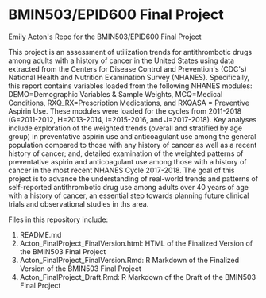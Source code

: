 # BMIN503/EPID600 Final Project

Emily Acton's Repo for the BMIN503/EPID600 Final Project

This project is an assessment of utilization trends for antithrombotic drugs among adults with a history of cancer in the United States using data extracted from the Centers for Disease Control and Prevention's (CDC's) National Health and Nutrition Examination Survey (NHANES). Specifically, this report contains variables loaded from the following NHANES modules: DEMO=Demographic Variables & Sample Weights, MCQ=Medical Conditions, RXQ_RX=Prescription Medications, and RXQASA = Preventive Aspirin Use.  These modules were loaded for the cycles from 2011-2018 (G=2011-2012, H=2013-2014, I=2015-2016, and J=2017-2018). Key analyses include exploration of the weighted trends (overall and stratified by age group) in preventative aspirin use and anticoagulant use among the general population compared to those with any history of cancer as well as a recent history of cancer; and, detailed examination of the weighted patterns of preventative aspirin and anticoagulant use among those with a history of cancer in the most recent NHANES Cycle 2017-2018. The goal of this project is to advance the understanding of real-world trends and patterns of self-reported antithrombotic drug use among adults over 40 years of age with a history of cancer, an essential step towards planning future clinical trials and observational studies in ths area. 

Files in this repository include:

1. README.md
2. Acton_FinalProject_FinalVersion.html: HTML of the Finalized Version of the BMIN503 Final Project
3. Acton_FinalProject_FinalVersion.Rmd: R Markdown of the Finalized Version of the BMIN503 Final Project
4. Acton_FinalProject_Draft.Rmd: R Markdown of the Draft of the BMIN503 Final Project 
